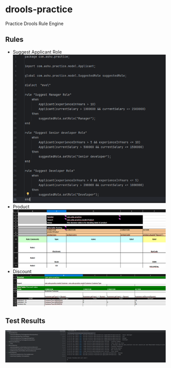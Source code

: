 # drools-practice

Practice Drools Rule Engine

## Rules

- Suggest Applicant Role
![applicant_role.png](images/applicant_role.png)
- Product
![product.png](images/product.png)
- Discount
![discount.png](images/discount.png)



## Test Results

![test-results.png](images/test-results.png)